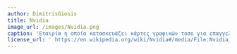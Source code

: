 ```yaml
---
author: DimitrisGiosis 
title: Nvidia
image_url: /images/Nvidia.png
caption: 'Εταιρία η οποία κατασκευάζει κάρτες γραφικών τοσο για επαγγελματικούς σκοπούς όσο και για ψυχαγωγικούς. '
license_url: ' https://en.wikipedia.org/wiki/Nvidia#/media/File:Nvidia_image_logo.svg '
---
```

